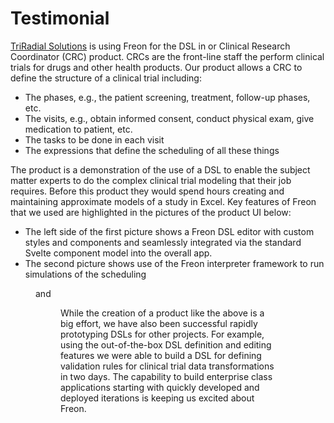 <script>
    import Figure from "$lib/figures/Figure.svelte";
</script>

# Testimonial

<a target="_blank" href="https://www.triradial.com/">TriRadial Solutions</a> is using Freon for the DSL in or Clinical Research Coordinator (CRC) product.
CRCs are the front-line staff the perform clinical trials for drugs and other health products.
Our product allows a CRC to define the structure of a clinical trial including:

- The phases, e.g., the patient screening, treatment, follow-up phases, etc.
- The visits, e.g., obtain informed consent, conduct physical exam, give medication to patient, etc.
- The tasks to be done in each visit
- The expressions that define the scheduling of all these things

The product is a demonstration of the use of a DSL to enable the subject matter experts to do the complex clinical trial
modeling that their job requires.
Before this product they would spend hours creating and maintaining approximate models of a study in Excel.
Key features of Freon that we used are highlighted in the pictures of the product UI below:

- The left side of the first picture shows a Freon DSL editor with custom styles and components and
seamlessly integrated via the standard Svelte component model into the overall app.
- The second picture shows use of the Freon interpreter framework to run simulations of the scheduling

<Figure
imageName={'background/CRCHubUI1.png'}
caption={'Freon editor embedded in the CRCHub application.'}
figureNumber={1}
/>

and

<Figure
imageName={'background/CRCHubUI2.png'}
caption={'CRCHub Simulation using the Freon Interpreter Framework.'}
figureNumber={2}
/>

While the creation of a product like the above is a big effort, we have also been successful rapidly prototyping DSLs for other projects. For example, using the out-of-the-box DSL definition and editing features we were able to build a DSL for defining validation rules for clinical trial data transformations in two days. The capability to build enterprise class applications starting with quickly developed and deployed iterations is keeping us excited about Freon.
